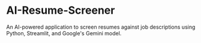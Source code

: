 # AI-Resume-Screener
An AI-powered application to screen resumes against job descriptions using Python, Streamlit, and Google's Gemini model.
